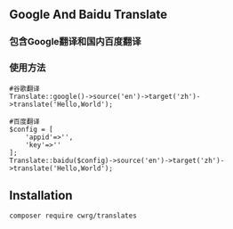 ## Google And Baidu Translate

### 包含Google翻译和国内百度翻译

### 使用方法

~~~
#谷歌翻译
Translate::google()->source('en')->target('zh')->translate('Hello,World');

#百度翻译
$config = [
    'appid'=>'',
    'key'=>''
];
Translate::baidu($config)->source('en')->target('zh')->translate('Hello,World');
~~~

## Installation

```shell
composer require cwrg/translates
```
